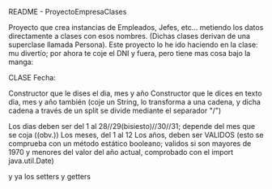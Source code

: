 README - ProyectoEmpresaClases

Proyecto que crea instancias de Empleados, Jefes, etc... metiendo los datos directamente a clases con esos nombres. (Dichas clases derivan de una superclase llamada Persona).
Este proyecto lo he ido haciendo en la clase: mu divertío; por ahora te coje el DNI y fuera, pero tiene mas cosa bajo la manga:

CLASE Fecha: 

Constructor que le dises el dia, mes y año
Constructor que le dices en texto dia, mes y año también (coje un String, lo transforma a una cadena, y dicha cadena a través de un split se divide mediante el separador "/")

Los dias deben ser del 1 al 28//29(bisiesto)//30//31; depende del mes que se coja ((obv.))
Los meses, del 1 al 12
Los años, deben ser VALIDOS (esto se comprueba con un método estático booleano; validos si son mayores de 1970 y menores del valor del año actual, comprobado con el import
java.util.Date)

y ya los setters y getters
